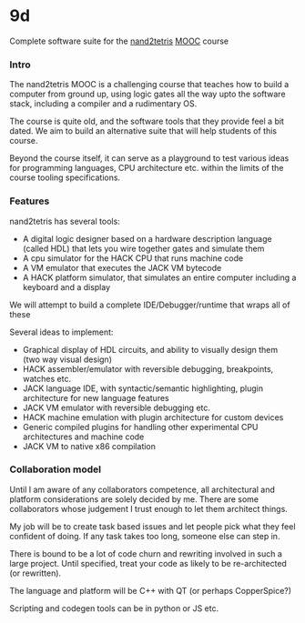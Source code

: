 # 9d
Complete software suite for the [nand2tetris](http://nand2tetris.org/) [MOOC](https://www.coursera.org/learn/build-a-computer) course


### Intro
The nand2tetris MOOC is a challenging course that teaches how to build a computer from ground up, using logic gates all the way upto the software stack, including a compiler and a rudimentary OS.

The course is quite old, and the software tools that they provide feel a bit dated. We aim to build an alternative suite that will help students of this course.

Beyond the course itself, it can serve as a playground to test various ideas for programming languages, CPU architecture etc. within the limits of the course tooling specifications.

### Features

nand2tetris has several tools:

 * A digital logic designer based on a hardware description language (called HDL) that lets you wire together gates and simulate them
 * A cpu simulator for the HACK CPU that runs machine code
 * A VM emulator that executes the JACK VM bytecode
 * A HACK platform simulator, that simulates an entire computer including a keyboard and a display
 
We will attempt to build a complete IDE/Debugger/runtime that wraps all of these 

Several ideas to implement:
 * Graphical display of HDL circuits, and ability to visually design them (two way visual design)
 * HACK assembler/emulator with reversible debugging, breakpoints, watches etc.
 * JACK language IDE, with syntactic/semantic highlighting, plugin architecture for new language features
 * JACK VM emulator with reversible debugging etc.
 * HACK machine emulation with plugin architecture for custom devices
 * Generic compiled plugins for handling other experimental CPU architectures and machine code
 * JACK VM to native x86 compilation
 
 
### Collaboration model

Until I am aware of any collaborators competence, all architectural and platform considerations are solely decided by me.
There are some collaborators whose judgement I trust enough to let them architect things.

My job will be to create task based issues and let people pick what they feel confident of doing. If any task takes too long, someone else can step in.

There is bound to be a lot of code churn and rewriting involved in such a large project. Until specified, treat your code as likely to be re-architected (or rewritten).

The language and platform will be C++ with QT (or perhaps CopperSpice?)

Scripting and codegen tools can be in python or JS etc.





